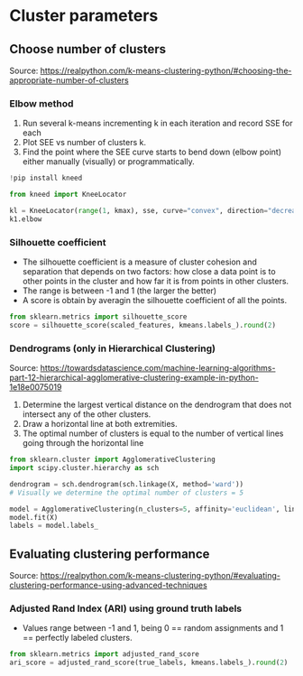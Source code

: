 # Cluster parameters

## Choose number of clusters

Source: https://realpython.com/k-means-clustering-python/#choosing-the-appropriate-number-of-clusters

### Elbow method
1. Run several k-means incrementing k in each iteration and record SSE for each
2. Plot SEE vs number of clusters k.
3. Find the point where the SEE curve starts to bend down (elbow point) either manually (visually) or programmatically.

```python
!pip install kneed

from kneed import KneeLocator

kl = KneeLocator(range(1, kmax), sse, curve="convex", direction="decreasing")
k1.elbow
```

### Silhouette coefficient
- The silhouette coefficient is a measure of cluster cohesion and separation that depends on two factors: how close a data point is to other points in the cluster and how far it is from points in other clusters.
- The range is between -1 and 1 (the larger the better)
- A score is obtain by averagin the silhouette coefficient of all the points.

```python
from sklearn.metrics import silhouette_score
score = silhouette_score(scaled_features, kmeans.labels_).round(2)
```

### Dendrograms (only in Hierarchical Clustering)
Source: https://towardsdatascience.com/machine-learning-algorithms-part-12-hierarchical-agglomerative-clustering-example-in-python-1e18e0075019

1. Determine the largest vertical distance on the dendrogram that does not intersect any of the other clusters.
2. Draw a horizontal line at both extremities.
3. The optimal number of clusters is equal to the number of vertical lines going through the horizontal line

```python
from sklearn.cluster import AgglomerativeClustering
import scipy.cluster.hierarchy as sch

dendrogram = sch.dendrogram(sch.linkage(X, method='ward'))
# Visually we determine the optimal number of clusters = 5

model = AgglomerativeClustering(n_clusters=5, affinity='euclidean', linkage='ward')
model.fit(X)
labels = model.labels_
```

## Evaluating clustering performance
Source: https://realpython.com/k-means-clustering-python/#evaluating-clustering-performance-using-advanced-techniques

### Adjusted Rand Index (ARI) using ground truth labels

- Values range between -1 and 1, being 0 == random assignments and 1 == perfectly labeled clusters.

```python
from sklearn.metrics import adjusted_rand_score
ari_score = adjusted_rand_score(true_labels, kmeans.labels_).round(2)
```
